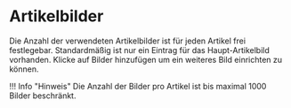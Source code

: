 # Artikelbilder 

Die Anzahl der verwendeten Artikelbilder ist für jeden Artikel frei festlegebar. Standardmäßig ist nur ein Eintrag für das Haupt-Artikelbild vorhanden. Klicke auf Bilder hinzufügen um ein weiteres Bild einrichten zu können.

!!! Info "Hinweis"
	 Die Anzahl der Bilder pro Artikel ist bis maximal 1000 Bilder beschränkt.

  

  

  




